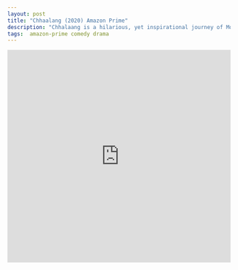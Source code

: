 ```yaml
---
layout: post
title: "Chhaalang (2020) Amazon Prime"
description: "Chhalaang is a hilarious, yet inspirational journey of Montu, a PT Master from a semi govt. funded school for whom teaching PT is just a job."
tags:  amazon-prime comedy drama
---
```



<div class="responsive-container">
<iframe src="https://drive.google.com/file/d/168QWDrZ0jRycsW2Y1iHOuePFLLizdnFl/preview" frameborder="0" marginwidth="0" marginheight="0" scrolling="NO" width="100%" height="480" allowfullscreen></iframe>
<div style="width: 80px; height: 80px; position: absolute; opacity: 0; right: 0px; top: 0px;"> </div></div>
